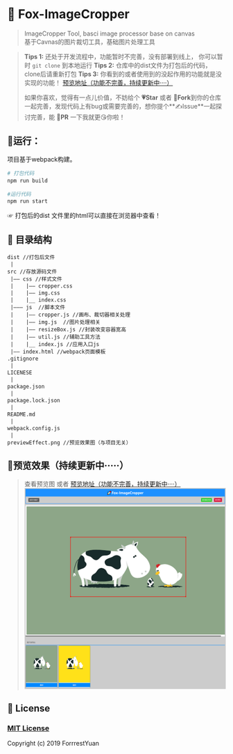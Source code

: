 # 🚀 Fox-ImageCropper

> ImageCropper Tool, basci image processor base on canvas  
> 基于Cavnas的图片裁切工具，基础图片处理工具

> **Tips 1:** 还处于开发流程中，功能暂时不完善，没有部署到线上， 你可以暂时 `git clone` 到本地运行
> **Tips 2:** 仓库中的dist文件为打包后的代码，clone后请重新打包
>**Tips 3:** 你看到的或者使用到的没起作用的功能就是没实现的功能！
> [预览地址（功能不完善，持续更新中····）](https://forrestyuan.github.io/Fox-ImageCropper/dist) 
>
> 如果你喜欢，觉得有一点儿价值，不妨给个 **💗Star** 或者 **🔗Fork**到你的仓库一起完善，发现代码上有bug或需要完善的，想你提个**✍Issue**一起探讨完善，能 **🙋PR** 一下我就更😘你啦！

## 🚴运行：

项目基于webpack构建。
```bash
# 打包代码
npm run build
```

```bash
#运行代码
npm run start
```
☞ 打包后的dist 文件里的html可以直接在浏览器中查看！

## 📁 目录结构

```
dist //打包后文件
 |
src //存放源码文件
 |—— css //样式文件
 |    |—— cropper.css
 |    |—— img.css
 |    |__ index.css
 |——— js  //脚本文件
 |    |—— cropper.js //画布、裁切器相关处理
 |    |—— img.js  //图片处理相关
 |    |—— resizeBox.js //封装改变容器宽高
 |    |—— util.js //辅助工具方法
 |    |__ index.js //应用入口js
 |—— index.html //webpack页面模板
.gitignore
 |
LICENESE
 |
package.json
 |
package.lock.json
 |
README.md
 |
webpack.config.js
 |
previewEffect.png //预览效果图（与项目无关）

```
## 🔎预览效果（持续更新中·····）
> 查看预览图 或者 [预览地址（功能不完善，持续更新中····）](https://forrestyuan.github.io/Fox-ImageCropper/dist) 
![预览效果图](previewEffect.png)

## 📃 License

### [MIT License](https://github.com/forrestyuan/Fox-ImageCropper/blob/master/LICENSE)
Copyright (c) 2019 ForrrestYuan
